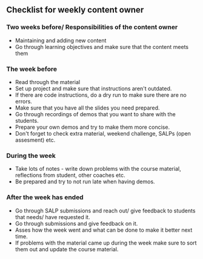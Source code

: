 ## Checklist for weekly content owner

### Two weeks before/ Responsibilities of the content owner
- Maintaining and adding new content 
- Go through learning objectives and make sure that the content meets them 

### The week before 
- Read through the material
- Set up project and make sure that instructions aren't outdated.
- If there are code instructions, do a dry run to make sure there are no errors.
- Make sure that you have all the slides you need prepared.
- Go through recordings of demos that you want to share with the students.
- Prepare your own demos and try to make them more concise. 
- Don't forget to check extra material, weekend challenge, SALPs (open assesment) etc. 

### During the week
- Take lots of notes - write down problems with the course material, reflections from student, other coaches etc.
- Be prepared and try to not run late when having demos.

### After the week has ended 
- Go through SALP submissions and reach out/ give feedback to students that needs/ have requested it. 
- Go through submissions and give feedback on it.
- Asses how the week went and what can be done to make it better next time.
- If problems with the material came up during the week make sure to sort them out and update the course material.
